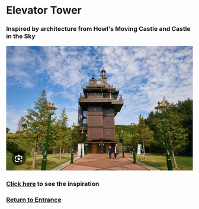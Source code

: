 # Elevator Tower
### Inspired by architecture from Howl's Moving Castle and Castle in the Sky
![Tower](tower-full.png)
### [Click here]() to see the inspiration
### [Return to Entrance](https://github.com/mollyjones2023/ghibli-simulacrum/blob/main/3-hill-of-youth/hill.md)
